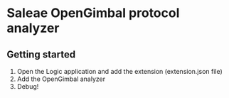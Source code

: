 
# Saleae OpenGimbal protocol analyzer
  
## Getting started

1. Open the Logic application and add the extension (extension.json file)
2. Add the OpenGimbal analyzer
3. Debug!
  